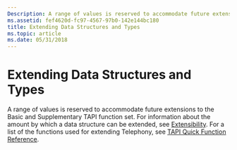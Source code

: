 ```yaml
---
Description: A range of values is reserved to accommodate future extensions to the Basic and Supplementary TAPI function set.
ms.assetid: fef4620d-fc97-4567-97b0-142e144bc180
title: Extending Data Structures and Types
ms.topic: article
ms.date: 05/31/2018
---
```


# Extending Data Structures and Types

A range of values is reserved to accommodate future extensions to the Basic and Supplementary TAPI function set. For information about the amount by which a data structure can be extended, see [Extensibility](extensibility.md). For a list of the functions used for extending Telephony, see [TAPI Quick Function Reference](https://msdn.microsoft.com/library/ms737239(v=VS.85).aspx).

 

 



